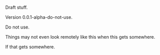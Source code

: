 Draft stuff.

Version 0.0.1-alpha-do-not-use.

Do not use.

Things may not even look remotely like this when this gets somewhere.

If that gets somewhere.